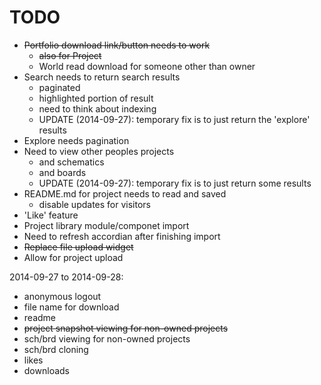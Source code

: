 TODO
====

  - ~~Portfolio download link/button needs to work~~
    * ~~also for Project~~
    * World read download for someone other than owner
  - Search needs to return search results
    * paginated
    * highlighted portion of result
    * need to think about indexing
    * UPDATE (2014-09-27): temporary fix is to just return the 'explore' results
  - Explore needs pagination
  - Need to view other peoples projects
    * and schematics
    * and boards
    * UPDATE (2014-09-27): temporary fix is to just return some results
  - README.md for project needs to read and saved
    * disable updates for visitors
  - 'Like' feature
  - Project library module/componet import
  - Need to refresh accordian after finishing import
  - ~~Replace file upload widget~~
  - Allow for project upload

  2014-09-27 to 2014-09-28:

  - anonymous logout
  - file name for download
  - readme
  - ~~project snapshot viewing for non-owned projects~~
  - sch/brd viewing for non-owned projects
  - sch/brd cloning
  - likes
  - downloads

